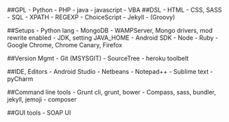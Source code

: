 ---
---
##GPL
	- Python
	- PHP
	- java
	- javascript
	- VBA
##DSL
	- HTML
	- CSS, SASS 
	- SQL
	- XPATH
	- REGEXP
	- ChoiceScript
	- Jekyll
	- (Groovy)

##Setups
	- Python lang
	- MongoDB
	- WAMPServer, Mongo drivers, mod rewrite enabled
	- JDK, setting JAVA_HOME
	- Android SDK
	- Node
	- Ruby
	- Google Chrome, Chrome Canary, Firefox

##Version Mgmt
	- Git (MSYSGIT)
	- SourceTree
	- heroku toolbelt

##IDE, Editors
	- Android Studio
	- Netbeans
	- Notepad++
	- Sublime text
	- pyCharm

##Command line tools
	- Grunt cli, grunt, bower
	- Compass, sass, bundler, jekyll, jemoji
	- composer

##GUI tools
	- SOAP UI